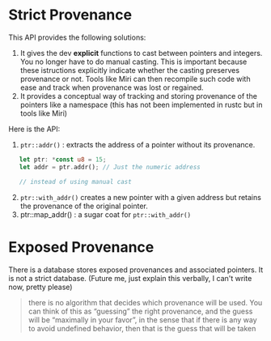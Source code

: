 # Strict Provenance

This API provides the following solutions:  
1. It gives the dev **explicit** functions to cast between pointers and integers. You no longer have to do manual casting. This is important because these istructions explicitly indicate whether the casting preserves provenance or not. Tools like Miri can then recompile such code with ease and track when provenance was lost or regained.  
2. It provides a conceptual way of tracking and storing provenance of the pointers like a namespace (this has not been implemented in rustc but in tools like Miri)

Here is the API:  

1. `ptr::addr()` : extracts the address of a pointer without its provenance.
```rust
   let ptr: *const u8 = 15;  
   let addr = ptr.addr(); // Just the numeric address  

   // instead of using manual cast
```

2. `ptr::with_addr()` creates a new pointer with a given address but retains the provenance of the original pointer.
3. ptr::map_addr() : a sugar coat for `ptr::with_addr()` 


# Exposed Provenance  

There is a database stores exposed provenances and associated pointers. It is not a strict database. (Future me, just explain this verbally, I can't write now, pretty please)


> there is no algorithm that decides which provenance will be used. You can think of this as “guessing” the right provenance, and the guess will be “maximally in your favor”, in the sense that if there is any way to avoid undefined behavior, then that is the guess that will be taken  





